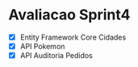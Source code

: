 # Avaliacao Sprint4
- [x] Entity Framework Core Cidades
- [x] API Pokemon
- [x] API Auditoria Pedidos
